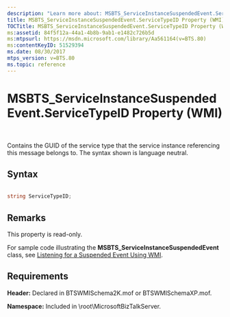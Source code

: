 ```yaml
---
description: "Learn more about: MSBTS_ServiceInstanceSuspendedEvent.ServiceTypeID Property (WMI)"
title: MSBTS_ServiceInstanceSuspendedEvent.ServiceTypeID Property (WMI)
TOCTitle: MSBTS_ServiceInstanceSuspendedEvent.ServiceTypeID Property (WMI)
ms:assetid: 84f5f12a-44a1-4b8b-9ab1-e1482c726b5d
ms:mtpsurl: https://msdn.microsoft.com/library/Aa561164(v=BTS.80)
ms:contentKeyID: 51529394
ms.date: 08/30/2017
mtps_version: v=BTS.80
ms.topic: reference
---
```


# MSBTS\_ServiceInstanceSuspendedEvent.ServiceTypeID Property (WMI)

 

Contains the GUID of the service type that the service instance referencing this message belongs to. The syntax shown is language neutral.

## Syntax

```C#
  
string ServiceTypeID;  
```

## Remarks

This property is read-only.

For sample code illustrating the **MSBTS\_ServiceInstanceSuspendedEvent** class, see [Listening for a Suspended Event Using WMI](listening-for-a-suspended-event-using-wmi.md).

## Requirements

**Header:** Declared in BTSWMISchema2K.mof or BTSWMISchemaXP.mof.

**Namespace:** Included in \\root\\MicrosoftBizTalkServer.

